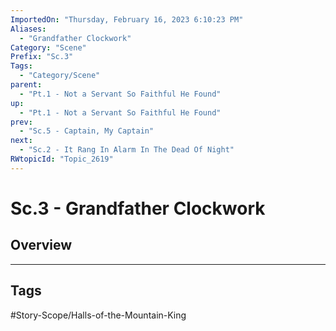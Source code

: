 ```yaml
---
ImportedOn: "Thursday, February 16, 2023 6:10:23 PM"
Aliases:
  - "Grandfather Clockwork"
Category: "Scene"
Prefix: "Sc.3"
Tags:
  - "Category/Scene"
parent:
  - "Pt.1 - Not a Servant So Faithful He Found"
up:
  - "Pt.1 - Not a Servant So Faithful He Found"
prev:
  - "Sc.5 - Captain, My Captain"
next:
  - "Sc.2 - It Rang In Alarm In The Dead Of Night"
RWtopicId: "Topic_2619"
---
```

# Sc.3 - Grandfather Clockwork
## Overview

---
## Tags
#Story-Scope/Halls-of-the-Mountain-King

